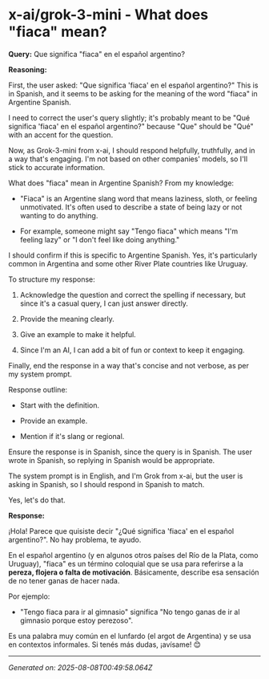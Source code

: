 # x-ai/grok-3-mini - What does "fiaca" mean?

**Query:** Que significa "fiaca" en el español argentino?

**Reasoning:**

First, the user asked: "Que significa 'fiaca' en el español argentino?" This is in Spanish, and it seems to be asking for the meaning of the word "fiaca" in Argentine Spanish.

I need to correct the user's query slightly; it's probably meant to be "Qué significa 'fiaca' en el español argentino?" because "Que" should be "Qué" with an accent for the question.

Now, as Grok-3-mini from x-ai, I should respond helpfully, truthfully, and in a way that's engaging. I'm not based on other companies' models, so I'll stick to accurate information.

What does "fiaca" mean in Argentine Spanish? From my knowledge:

- "Fiaca" is an Argentine slang word that means laziness, sloth, or feeling unmotivated. It's often used to describe a state of being lazy or not wanting to do anything.

- For example, someone might say "Tengo fiaca" which means "I'm feeling lazy" or "I don't feel like doing anything."

I should confirm if this is specific to Argentine Spanish. Yes, it's particularly common in Argentina and some other River Plate countries like Uruguay.

To structure my response:

1. Acknowledge the question and correct the spelling if necessary, but since it's a casual query, I can just answer directly.

2. Provide the meaning clearly.

3. Give an example to make it helpful.

4. Since I'm an AI, I can add a bit of fun or context to keep it engaging.

Finally, end the response in a way that's concise and not verbose, as per my system prompt.

Response outline:

- Start with the definition.

- Provide an example.

- Mention if it's slang or regional.

Ensure the response is in Spanish, since the query is in Spanish. The user wrote in Spanish, so replying in Spanish would be appropriate.

The system prompt is in English, and I'm Grok from x-ai, but the user is asking in Spanish, so I should respond in Spanish to match.

Yes, let's do that.

**Response:**

¡Hola! Parece que quisiste decir "¿Qué significa 'fiaca' en el español argentino?". No hay problema, te ayudo.

En el español argentino (y en algunos otros países del Río de la Plata, como Uruguay), "fiaca" es un término coloquial que se usa para referirse a la **pereza, flojera o falta de motivación**. Básicamente, describe esa sensación de no tener ganas de hacer nada.

Por ejemplo:
- "Tengo fiaca para ir al gimnasio" significa "No tengo ganas de ir al gimnasio porque estoy perezoso".

Es una palabra muy común en el lunfardo (el argot de Argentina) y se usa en contextos informales. Si tenés más dudas, ¡avísame! 😊

---
*Generated on: 2025-08-08T00:49:58.064Z*
